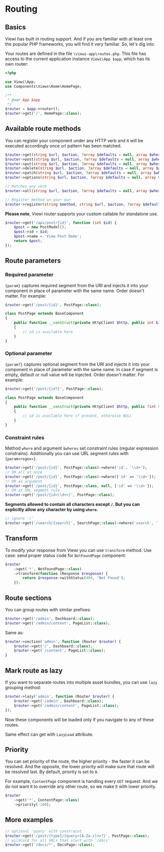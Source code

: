 # Routing

## Basics

Viewi has built in routing support. And if you are familiar with at least one the popular PHP frameworks, you will find it very familiar. So, let's dig into. 

Your routes are defined in the file `\viewi-app\routes.php`. This file has access to the current application instance `Viewi\App $app`, which has its own router:

```php
<?php

use Viewi\App;
use Components\Views\Home\HomePage;

/**
 * @var App $app
 */
$router = $app->router();
$router->get('/', HomePage::class);
```

## Available route methods

You can register your component under any HTTP verb and it will be executed accordingly once url pattern has been matched.

```php
$router->get(string $url, $action, ?array $defaults = null, array $wheres = []);
$router->post(string $url, $action, ?array $defaults = null, array $wheres = []);
$router->put(string $url, $action, ?array $defaults = null, array $wheres = []);
$router->delete(string $url, $action, ?array $defaults = null, array $wheres = []);
$router->patch(string $url, $action, ?array $defaults = null, array $wheres = []);
$router->options(string $url, $action, ?array $defaults = null, array $wheres = []);

// Matches any verb
$router->all(string $url, $action, ?array $defaults = null, array $wheres = []);

// Register method on your own
$router->register(string $method, string $url, $action, ?array $defaults = null, array $wheres = []);
```

**Please note**, Viewi router supports your custom callable for standalone use.

```php
$router->get('/api/post/{id}', function (int $id) {
    $post = new PostModel();
    $post->id = $id;
    $post->name = 'View Post Demo';
    return $post;
});
```

## Route parameters

### Required parameter

`{param}` captures required segment from the URI and injects it into your component in place of parameter with the same name. Order doesn't matter. For example:

```php
$router->get('/post/{id}', PostPage::class);
```

```php
class PostPage extends BaseComponent
{
    public function __construct(private HttpClient $http, public int $id)
    {
        // id is available here
    }
}
```

### Optional parameter

`{param?}` captures optional segment from the URI and injects it into your component in place of parameter with the same name. In case if segment is empty, default or null value will be injected. Order doesn't matter. For example:

```php
$router->get('/post/{id?}', PostPage::class);
```

```php
class PostPage extends BaseComponent
{
    public function __construct(private HttpClient $http, public ?int $id = null)
    {
        // id is available here if present, otherwise NULL
    }
}
```

### Constraint rules

Method `where` and argument `$wheres` set constraint rules (regular expression constrains). Additionally you can use URL segment rules with `{param<regex>}`.

```php
$router->get('/post/{id}', PostPage::class)->where('id', '\\d+');
// OR all at once
$router->get('/post/{id}', PostPage::class)->where(['id' => '\\d+']);
// OR as argument
$router->get('/post/{id}', PostPage::class, null, ['id' => '\\d+']);
// OR as URL segment rule
$router->get('/post/{id<\\d+>}', PostPage::class);
```

**Segments allowed to contain all characters except `/`. But you can explicitly allow any character by using `where`.**

```php
// ignore '/'
$router->get('/search/{search}', SearchPage::class)->where('search', '.*');
```

## Transform

To modify your response from Viewi you can use `transform` method. Use case: send proper status code for `NotFoundPage` component:

```php
$router
    ->get('*', NotFoundPage::class)
    ->transform(function (Response $response) {
        return $response->withStatus(404, 'Not Found');
    });
```

## Route sections

You can group routes with similar prefixes:

```php
$router->get('/admin', Dashboard::class);
$router->get('/admin/content', PageList::class);
```

Same as:

```php
$router->section('admin', function (Router $router) {
    $router->get('/', Dashboard::class);
    $router->get('/content', PageList::class);
}
```

## Mark route as lazy

If you want to separate routes into multiple asset bundles, you can use `lazy` grouping method:

```php
$router->lazy('admin', function (Router $router) {
    $router->get('/admin', Dashboard::class);
    $router->get('/admin/content', PageList::class);
});
```

Now these components will be loaded only if you navigate to any of these routes.

Same effect can get with `LazyLoad` attribute.

## Priority

You can set priority of the route, the higher priority - the faster it can be resolved. And the opposite, the lower priority will make sure that route will be resolved last. By default, priority is set to `0`.

For example, `ContentPage` component is handling every `GET` request. And we do not want it to override any other route, so we make it with lower priority.

```php
$router
    ->get('*', ContentPage::class)
    ->priority(-100);
```

## More examples

```php
// optional 'query' with constraint
$router->get('/post/{type}/{query<[A-Za-z]+>?}', PostPage::class);
// wildcard for all URLs that start with '/docs'
$router->get('/docs/*', DocsPage::class);
```